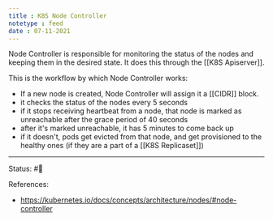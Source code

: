 ```yaml
---
title : K8S Node Controller
notetype : feed
date : 07-11-2021
---
```


Node Controller is responsible for monitoring the status of the nodes and keeping them in the desired state. It does this through the [[K8S Apiserver]]. 

This is the workflow by which Node Controller works:
- If a new node is created, Node Controller will assign it a [[CIDR]] block.
- it checks the status of the nodes every 5 seconds
- if it stops receiving heartbeat from a node, that node is marked as unreachable after the grace period of 40 seconds
- after it's marked unreachable, it has 5 minutes to come back up
- if it doesn't, pods get evicted from that node, and get provisioned to the healthy ones (if they are a part of a [[K8S Replicaset]])

-----

Status: #🌱 

References:
- https://kubernetes.io/docs/concepts/architecture/nodes/#node-controller
